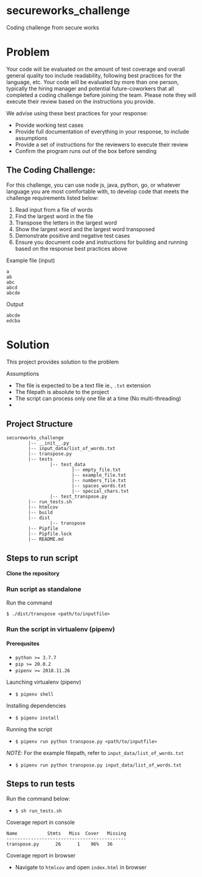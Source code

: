 # secureworks_challenge
Coding challenge from secure works

# Problem

Your code will be evaluated on the amount of test coverage and overall general quality too include readability, following best practices for the language, etc. Your code will be evaluated by more than one person, typically the hiring manager and potential future-coworkers that all completed a coding challenge before joining the team.  Please note they will execute their review based on the instructions you provide.

We advise using these best practices for your response:

- Provide working test cases
- Provide full documentation of everything in your response, to include assumptions
- Provide a set of instructions for the reviewers to execute their review
- Confirm the program runs out of the box before sending

## The Coding Challenge:

For this challenge, you can use node js, java, python, go, or whatever language you are most comfortable with, to develop code that meets the challenge requirements listed below:

1. Read input from a file of words
2. Find the largest word in the file
3. Transpose the letters in the largest word
4. Show the largest word and the largest word transposed 
5. Demonstrate positive and negative test cases
6. Ensure you document code and instructions for building and running based on the response best practices above

Example file (input)
```
a
ab
abc
abcd
abcde
```
Output
```
abcde
edcba
```

# Solution

This project provides solution to the problem

Assumptions
- The file is expected to be a text file ie., `.txt` extension
- The filepath is absolute to the project
- The script can process only one file at a time (No multi-threading)
- 


## Project Structure

```
secureworks_challenge
        |-- __init__.py
        |-- input_data/list_of_words.txt
        |-- transpose.py
        |-- tests
                |-- test_data
                        |-- empty_file.txt
                        |-- example_file.txt
                        |-- numbers_file.txt
                        |-- spaces_words.txt
                        |-- special_chars.txt
                |-- test_transpose.py
        |-- run_tests.sh
        |-- htmlcov
        |-- build
        |-- dist
                |-- transpose
        |-- Pipfile
        |-- Pipfile.lock
        |-- README.md
```
## Steps to run script

#### Clone the repository

### Run script as standalone

Run the command
```
$ ./dist/transpose <path/to/inputfile>
```

### Run the script in virtualenv (pipenv)

#### Prerequsites
- `python >= 3.7.7`
- `pip >= 20.0.2`
- `pipenv >= 2018.11.26`

Launching virtualenv (pipenv)
- `$ pipenv shell`

Installing dependencies
- `$ pipenv install`

Running the script
- `$ pipenv run python transpose.py <path/to/inputfile>`

*NOTE*: For the example filepath, refer to `input_data/list_of_words.txt`

- `$ pipenv run python transpose.py input_data/list_of_words.txt`

## Steps to run tests

Run the command below:
- `$ sh run_tests.sh`

Coverage report in console
```
Name           Stmts   Miss  Cover   Missing
--------------------------------------------
transpose.py      26      1    96%   36
```
Coverage report in browser

- Navigate to `htmlcov` and open `index.html` in browser








